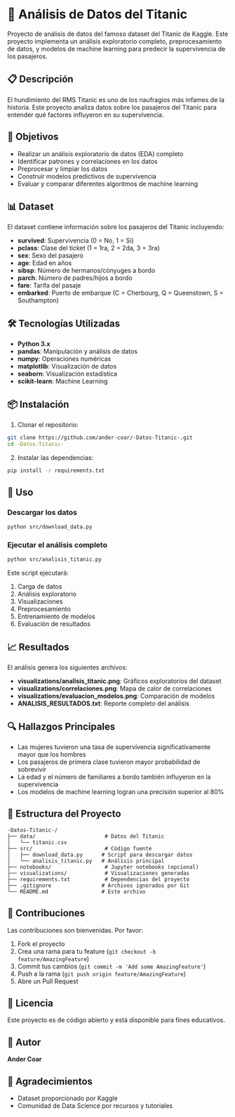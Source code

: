 # 🚢 Análisis de Datos del Titanic

Proyecto de análisis de datos del famoso dataset del Titanic de Kaggle. Este proyecto implementa un análisis exploratorio completo, preprocesamiento de datos, y modelos de machine learning para predecir la supervivencia de los pasajeros.

## 📋 Descripción

El hundimiento del RMS Titanic es uno de los naufragios más infames de la historia. Este proyecto analiza datos sobre los pasajeros del Titanic para entender qué factores influyeron en su supervivencia.

## 🎯 Objetivos

- Realizar un análisis exploratorio de datos (EDA) completo
- Identificar patrones y correlaciones en los datos
- Preprocesar y limpiar los datos
- Construir modelos predictivos de supervivencia
- Evaluar y comparar diferentes algoritmos de machine learning

## 📊 Dataset

El dataset contiene información sobre los pasajeros del Titanic incluyendo:

- **survived**: Supervivencia (0 = No, 1 = Sí)
- **pclass**: Clase del ticket (1 = 1ra, 2 = 2da, 3 = 3ra)
- **sex**: Sexo del pasajero
- **age**: Edad en años
- **sibsp**: Número de hermanos/cónyuges a bordo
- **parch**: Número de padres/hijos a bordo
- **fare**: Tarifa del pasaje
- **embarked**: Puerto de embarque (C = Cherbourg, Q = Queenstown, S = Southampton)

## 🛠️ Tecnologías Utilizadas

- **Python 3.x**
- **pandas**: Manipulación y análisis de datos
- **numpy**: Operaciones numéricas
- **matplotlib**: Visualización de datos
- **seaborn**: Visualización estadística
- **scikit-learn**: Machine Learning

## 📦 Instalación

1. Clonar el repositorio:
```bash
git clone https://github.com/ander-coar/-Datos-Titanic-.git
cd -Datos-Titanic-
```

2. Instalar las dependencias:
```bash
pip install -r requirements.txt
```

## 🚀 Uso

### Descargar los datos

```bash
python src/download_data.py
```

### Ejecutar el análisis completo

```bash
python src/analisis_titanic.py
```

Este script ejecutará:
1. Carga de datos
2. Análisis exploratorio
3. Visualizaciones
4. Preprocesamiento
5. Entrenamiento de modelos
6. Evaluación de resultados

## 📈 Resultados

El análisis genera los siguientes archivos:

- **visualizations/analisis_titanic.png**: Gráficos exploratorios del dataset
- **visualizations/correlaciones.png**: Mapa de calor de correlaciones
- **visualizations/evaluacion_modelos.png**: Comparación de modelos
- **ANALISIS_RESULTADOS.txt**: Reporte completo del análisis

## 🔍 Hallazgos Principales

- Las mujeres tuvieron una tasa de supervivencia significativamente mayor que los hombres
- Los pasajeros de primera clase tuvieron mayor probabilidad de sobrevivir
- La edad y el número de familiares a bordo también influyeron en la supervivencia
- Los modelos de machine learning logran una precisión superior al 80%

## 📁 Estructura del Proyecto

```
-Datos-Titanic-/
├── data/                      # Datos del Titanic
│   └── titanic.csv
├── src/                       # Código fuente
│   ├── download_data.py      # Script para descargar datos
│   └── analisis_titanic.py   # Análisis principal
├── notebooks/                 # Jupyter notebooks (opcional)
├── visualizations/            # Visualizaciones generadas
├── requirements.txt           # Dependencias del proyecto
├── .gitignore                # Archivos ignorados por Git
└── README.md                 # Este archivo
```

## 🤝 Contribuciones

Las contribuciones son bienvenidas. Por favor:

1. Fork el proyecto
2. Crea una rama para tu feature (`git checkout -b feature/AmazingFeature`)
3. Commit tus cambios (`git commit -m 'Add some AmazingFeature'`)
4. Push a la rama (`git push origin feature/AmazingFeature`)
5. Abre un Pull Request

## 📝 Licencia

Este proyecto es de código abierto y está disponible para fines educativos.

## 👤 Autor

**Ander Coar**

## 🙏 Agradecimientos

- Dataset proporcionado por Kaggle
- Comunidad de Data Science por recursos y tutoriales